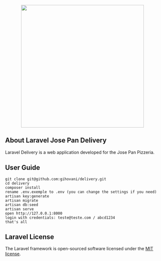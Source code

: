 <p align="center"><img src="https://res.cloudinary.com/dtfbvvkyp/image/upload/v1566331377/laravel-logolockup-cmyk-red.svg" width="400"></p>


## About Laravel Jose Pan Delivery

Laravel Delivery is a web application developed for the Jose Pan Pizzeria.

## User Guide
```
git clone git@github.com:gihovani/delivery.git
cd delivery
composer install
rename .env.exemple to .env (you can change the settings if you need)
artisan key:generate
artisan migrate
artisan db:seed
artisan serve
open http://127.0.0.1:8000
login with credentials: teste@teste.com / abcd1234
that's all
```

## Laravel License

The Laravel framework is open-sourced software licensed under the [MIT license](https://opensource.org/licenses/MIT).
